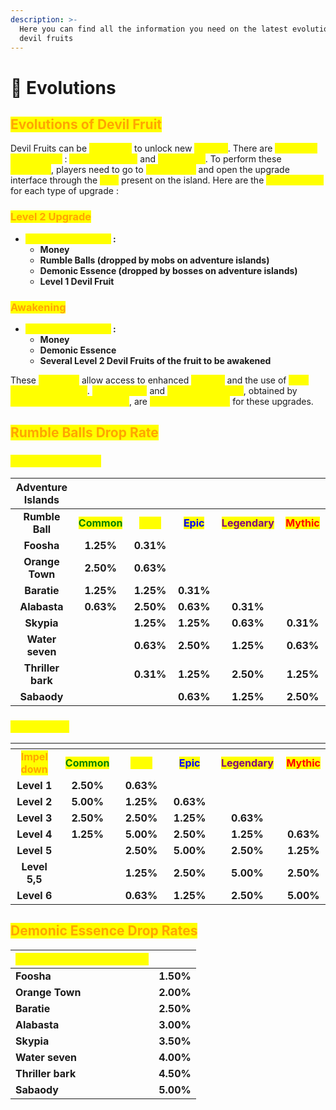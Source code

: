 ```yaml
---
description: >-
  Here you can find all the information you need on the latest evolutions of the
  devil fruits
---
```


# 👿 Evolutions

## <mark style="color:orange;">Evolutions of Devil Fruit</mark>

Devil Fruits can be <mark style="color:yellow;">**enhanced**</mark> to unlock new <mark style="color:yellow;">**abilities**</mark>. There are <mark style="color:yellow;">**two types of upgrades**</mark> : <mark style="color:yellow;">**Level 2 upgrade**</mark> and <mark style="color:yellow;">**Awakening**</mark>. To perform these <mark style="color:yellow;">**upgrades**</mark>, players need to go to <mark style="color:yellow;">**Impel Down**</mark> and open the upgrade interface through the <mark style="color:yellow;">**NPC**</mark> present on the island. Here are the <mark style="color:yellow;">**requirements**</mark> for each type of upgrade : &#x20;

### <mark style="color:orange;">**Level 2 Upgrade**</mark>

* <mark style="color:yellow;">**Required Resources**</mark>**&#x20;:**
  * **Money**
  * **Rumble Balls (dropped by mobs on adventure islands)**
  * **Demonic Essence (dropped by bosses on adventure islands)**
  * **Level 1 Devil Fruit**

### <mark style="color:orange;">**Awakening**</mark>

* <mark style="color:yellow;">**Required Resources**</mark>**&#x20;:**
  * **Money**
  * **Demonic Essence**
  * **Several Level 2 Devil Fruits of the fruit to be awakened**

These <mark style="color:yellow;">**upgrades**</mark> allow access to enhanced <mark style="color:yellow;">**abilities**</mark> and the use of <mark style="color:yellow;">**both Devil Fruit attacks**</mark>. <mark style="color:yellow;">**Rumble Balls**</mark> and <mark style="color:yellow;">**Demonic Essence**</mark>, obtained by <mark style="color:yellow;">**exploring adventure islands**</mark>, are <mark style="color:yellow;">**essential elements**</mark> for these upgrades.

## <mark style="color:orange;">Rumble Balls Drop Rate</mark>

### <mark style="color:yellow;">Adventure Islands</mark>

<table><thead><tr><th width="121" align="center">Adventure Islands</th><th width="118" align="center"></th><th width="107" align="center"></th><th width="114" align="center"></th><th width="131" align="center"></th><th width="112" align="center"></th></tr></thead><tbody><tr><td align="center"><strong>Rumble Ball</strong></td><td align="center"><mark style="color:green;"><strong>Common</strong></mark></td><td align="center"><mark style="color:yellow;"><strong>Rare</strong></mark></td><td align="center"><mark style="color:blue;"><strong>Epic</strong></mark></td><td align="center"><mark style="color:purple;"><strong>Legendary</strong></mark></td><td align="center"><mark style="color:red;"><strong>Mythic</strong></mark></td></tr><tr><td align="center"><strong>Foosha</strong></td><td align="center"><strong>1.25%</strong></td><td align="center"><strong>0.31%</strong></td><td align="center"></td><td align="center"></td><td align="center"></td></tr><tr><td align="center"><strong>Orange Town</strong></td><td align="center"><strong>2.50%</strong></td><td align="center"><strong>0.63%</strong></td><td align="center"></td><td align="center"></td><td align="center"></td></tr><tr><td align="center"><strong>Baratie</strong></td><td align="center"><strong>1.25%</strong></td><td align="center"><strong>1.25%</strong></td><td align="center"><strong>0.31%</strong></td><td align="center"></td><td align="center"></td></tr><tr><td align="center"><strong>Alabasta</strong></td><td align="center"><strong>0.63%</strong></td><td align="center"><strong>2.50%</strong></td><td align="center"><strong>0.63%</strong></td><td align="center"><strong>0.31%</strong></td><td align="center"></td></tr><tr><td align="center"><strong>Skypia</strong></td><td align="center"></td><td align="center"><strong>1.25%</strong></td><td align="center"><strong>1.25%</strong></td><td align="center"><strong>0.63%</strong></td><td align="center"><strong>0.31%</strong></td></tr><tr><td align="center"><strong>Water seven</strong></td><td align="center"></td><td align="center"><strong>0.63%</strong></td><td align="center"><strong>2.50%</strong></td><td align="center"><strong>1.25%</strong></td><td align="center"><strong>0.63%</strong></td></tr><tr><td align="center"><strong>Thriller bark</strong></td><td align="center"></td><td align="center"><strong>0.31%</strong></td><td align="center"><strong>1.25%</strong></td><td align="center"><strong>2.50%</strong></td><td align="center"><strong>1.25%</strong></td></tr><tr><td align="center"><strong>Sabaody</strong></td><td align="center"></td><td align="center"></td><td align="center"><strong>0.63%</strong></td><td align="center"><strong>1.25%</strong></td><td align="center"><strong>2.50%</strong></td></tr></tbody></table>

### <mark style="color:yellow;">Impel Down</mark>

<table><thead><tr><th width="134" align="center"></th><th width="107" align="center"></th><th width="112" align="center"></th><th width="93" align="center"></th><th width="132" align="center"></th><th align="center"></th></tr></thead><tbody><tr><td align="center"><mark style="color:orange;"><strong>Impel down</strong></mark></td><td align="center"><mark style="color:green;"><strong>Common</strong></mark></td><td align="center"><mark style="color:yellow;"><strong>Rare</strong></mark></td><td align="center"><mark style="color:blue;"><strong>Epic</strong></mark></td><td align="center"><mark style="color:purple;"><strong>Legendary</strong></mark></td><td align="center"><mark style="color:red;"><strong>Mythic</strong></mark></td></tr><tr><td align="center"><strong>Level 1</strong></td><td align="center"><strong>2.50%</strong></td><td align="center"><strong>0.63%</strong></td><td align="center"></td><td align="center"></td><td align="center"></td></tr><tr><td align="center"><strong>Level 2</strong></td><td align="center"><strong>5.00%</strong></td><td align="center"><strong>1.25%</strong></td><td align="center"><strong>0.63%</strong></td><td align="center"></td><td align="center"></td></tr><tr><td align="center"><strong>Level 3</strong></td><td align="center"><strong>2.50%</strong></td><td align="center"><strong>2.50%</strong></td><td align="center"><strong>1.25%</strong></td><td align="center"><strong>0.63%</strong></td><td align="center"></td></tr><tr><td align="center"><strong>Level 4</strong></td><td align="center"><strong>1.25%</strong></td><td align="center"><strong>5.00%</strong></td><td align="center"><strong>2.50%</strong></td><td align="center"><strong>1.25%</strong></td><td align="center"><strong>0.63%</strong></td></tr><tr><td align="center"><strong>Level 5</strong></td><td align="center"></td><td align="center"><strong>2.50%</strong></td><td align="center"><strong>5.00%</strong></td><td align="center"><strong>2.50%</strong></td><td align="center"><strong>1.25%</strong></td></tr><tr><td align="center"><strong>Level 5,5</strong></td><td align="center"></td><td align="center"><strong>1.25%</strong></td><td align="center"><strong>2.50%</strong></td><td align="center"><strong>5.00%</strong></td><td align="center"><strong>2.50%</strong></td></tr><tr><td align="center"><strong>Level 6</strong></td><td align="center"></td><td align="center"><strong>0.63%</strong></td><td align="center"><strong>1.25%</strong></td><td align="center"><strong>2.50%</strong></td><td align="center"><strong>5.00%</strong></td></tr></tbody></table>

## <mark style="color:orange;">**Demonic Essence Drop Rates**</mark>

| <mark style="color:yellow;">**Demonic Essence (Bosses)**</mark> |           |
| --------------------------------------------------------------- | --------- |
| **Foosha**                                                      | **1.50%** |
| **Orange Town**                                                 | **2.00%** |
| **Baratie**                                                     | **2.50%** |
| **Alabasta**                                                    | **3.00%** |
| **Skypia**                                                      | **3.50%** |
| **Water seven**                                                 | **4.00%** |
| **Thriller bark**                                               | **4.50%** |
| **Sabaody**                                                     | **5.00%** |
